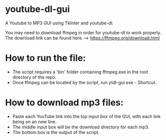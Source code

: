 # youtube-dl-gui

A Youtube to MP3 GUI using TkInter and youtube-dl.

You may need to download ffmpeg in order for youtube-dl to work properly.
The download link can be found here --> https://ffmpeg.org/download.html

# How to run the file:
- The script requires a 'bin' folder containing ffmpeg.exe in the root directory of the repo.
- Once ffmpeg can be located by the script, run ytdl-gui.exe - Shortcut.

# How to download mp3 files:
- Paste each YouTube link into the top input box of the GUI, with each link being on an new line.
- The middle input box will be the download directory for each mp3.
- The bottom box is the output of the script.